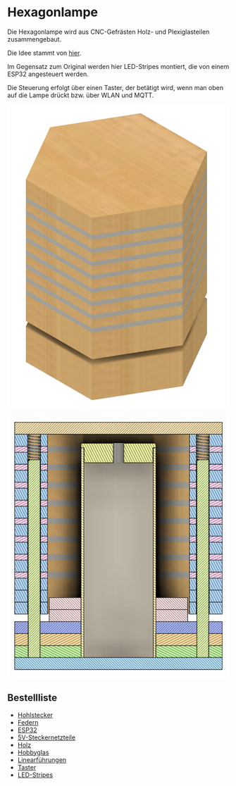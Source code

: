 # Hexagonlampe

Die Hexagonlampe wird aus CNC-Gefrästen Holz- und Plexiglasteilen zusammengebaut.

Die Idee stammt von [hier](https://hackaday.com/2019/02/21/hexagonal-lamp-is-a-stylish-application-of-plywood/).

Im Gegensatz zum Original werden hier LED-Stripes montiert, die von einem ESP32 angesteuert werden.

Die Steuerung erfolgt über einen Taster, der betätigt wird, wenn man oben auf die Lampe drückt bzw. über WLAN und MQTT.

![alt text](https://github.com/ZTL-Space/Hexagonlampe/blob/main/Doc/Lamp.png?raw=true)

![alt text](https://github.com/ZTL-Space/Hexagonlampe/blob/main/Doc/Lamp_Split.png?raw=true)

## Bestellliste
- [Hohlstecker](https://www.amazon.de/dp/B0BY161TY7)
- [Federn](https://www.amazon.de/WPERSUVV-3D-Druckfedern-Druckfedern-Lichtlast-Kompression/dp/B07RGW1D2K/)
- [ESP32](https://www.amazon.de/AZDelivery-Bluetooth-Internet-Entwicklungsboard-kompatibel/dp/B08BTYCGVV/)
- [5V-Steckernetzteile](https://www.henri.de/stromversorgung/steckernetzteile/steckernetzteil-5v-dc/33298/5v-steckernetzteil-5v-12w-2-4a-stecker-5-5x2-1mm-eingang-230v-pce-serie.html)
- [Holz](https://www.hornbach.de/p/fixmass-sperrholz-buche-1200x600x8-mm/6617847/)
- [Hobbyglas](https://www.hornbach.de/p/hobbyglas-4x500x1500-mm-glatt-klar/1477889/)
- [Linearführungen](https://www.ebay.de/itm/154359814328)
- [Taster](https://www.amazon.de/VISSQH-Momentane-Druckschalter-Lockless-Armaturenbrett/dp/B08526NQNL/)
- [LED-Stripes](https://de.aliexpress.com/item/32476317187.html)
